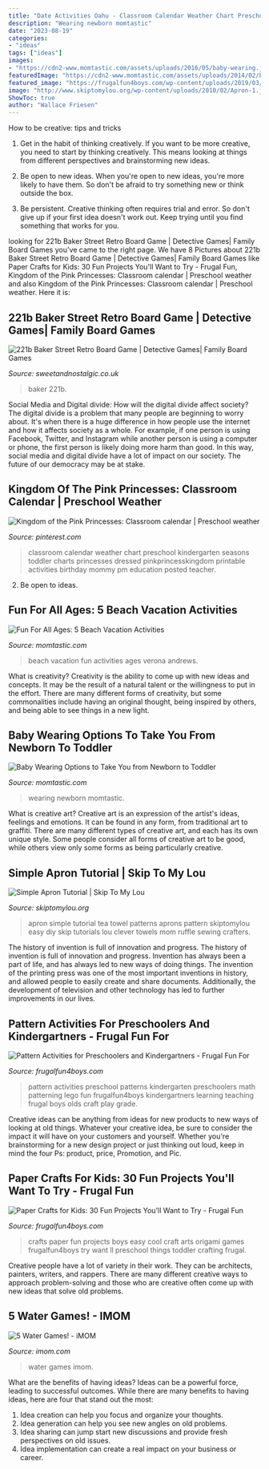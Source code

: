 ```yaml
---
title: "Date Activities Oahu - Classroom Calendar Weather Chart Preschool Kindergarten Seasons Toddler Charts Princesses Dressed Pinkprincesskingdom Printable Activities Birthday Mommy Pm Education Posted Teacher"
description: "Wearing newborn momtastic"
date: "2023-08-19"
categories:
- "ideas"
tags: ["ideas"]
images:
- "https://cdn2-www.momtastic.com/assets/uploads/2016/05/baby-wearing.jpg"
featuredImage: "https://cdn2-www.momtastic.com/assets/uploads/2014/02/beach-vacation-tips.jpg"
featured_image: "https://frugalfun4boys.com/wp-content/uploads/2019/03/Paper-Crafts-Pin-30.jpg"
image: "http://www.skiptomylou.org/wp-content/uploads/2010/02/Apron-1.jpg"
ShowToc: true
author: "Wallace Friesen"
---
```



How to be creative: tips and tricks
1. Get in the habit of thinking creatively. If you want to be more creative, you need to start by thinking creatively. This means looking at things from different perspectives and brainstorming new ideas.
2. Be open to new ideas. When you're open to new ideas, you're more likely to have them. So don't be afraid to try something new or think outside the box.

3. Be persistent. Creative thinking often requires trial and error. So don't give up if your first idea doesn't work out. Keep trying until you find something that works for you.

	

		
looking for 221b Baker Street Retro Board Game | Detective Games| Family Board Games you've came to the right page. We have 8 Pictures about 221b Baker Street Retro Board Game | Detective Games| Family Board Games like Paper Crafts for Kids: 30 Fun Projects You&#039;ll Want to Try - Frugal Fun, Kingdom of the Pink Princesses: Classroom calendar | Preschool weather and also Kingdom of the Pink Princesses: Classroom calendar | Preschool weather. Here it is:
		
    
## 221b Baker Street Retro Board Game | Detective Games| Family Board Games

<img loading=lazy src="https://33.cdn.ekm.net/ekmps/shops/sweet/images/221b-baker-street-retro-board-game-[2]-17129-1-p.jpg?w=800&amp;h=800&amp;v=86BCC682-1C11-4F52-84BC-DC25A2E2B23C" onerror="this.onerror=null;this.src='https://tse4.mm.bing.net/th?id=OIP.SpAc8UNJ9mI8FFvLZ50kzgHaHa&amp;pid=15.1';" alt="221b Baker Street Retro Board Game | Detective Games| Family Board Games">

_Source: sweetandnostalgic.co.uk_

>baker 221b. 

	

Social Media and Digital divide: How will the digital divide affect society?
The digital divide is a problem that many people are beginning to worry about. It's when there is a huge difference in how people use the internet and how it affects society as a whole. For example, if one person is using Facebook, Twitter, and Instagram while another person is using a computer or phone, the first person is likely doing more harm than good. In this way, social media and digital divide have a lot of impact on our society. The future of our democracy may be at stake.

    
## Kingdom Of The Pink Princesses: Classroom Calendar | Preschool Weather

<img loading=lazy src="https://i.pinimg.com/736x/6a/14/15/6a1415aa5745aa01ebb5797409cd9a06--kids-calendar-classroom-calendar.jpg" onerror="this.onerror=null;this.src='https://tse3.mm.bing.net/th?id=OIP.p_UAmEOgb_Lu_thVFW5aHgHaJ6&amp;pid=15.1';" alt="Kingdom of the Pink Princesses: Classroom calendar | Preschool weather">

_Source: pinterest.com_

>classroom calendar weather chart preschool kindergarten seasons toddler charts princesses dressed pinkprincesskingdom printable activities birthday mommy pm education posted teacher. 

	

2. Be open to ideas.

    
## Fun For All Ages: 5 Beach Vacation Activities

<img loading=lazy src="https://cdn2-www.momtastic.com/assets/uploads/2014/02/beach-vacation-tips.jpg" onerror="this.onerror=null;this.src='https://tse4.mm.bing.net/th?id=OIP.Ra4yuYrLkMQKPEENCgXGhQHaFj&amp;pid=15.1';" alt="Fun For All Ages: 5 Beach Vacation Activities">

_Source: momtastic.com_

>beach vacation fun activities ages verona andrews. 

	

What is creativity?
Creativity is the ability to come up with new ideas and concepts. It may be the result of a natural talent or the willingness to put in the effort. There are many different forms of creativity, but some commonalities include having an original thought, being inspired by others, and being able to see things in a new light.

    
## Baby Wearing Options To Take You From Newborn To Toddler

<img loading=lazy src="https://cdn2-www.momtastic.com/assets/uploads/2016/05/baby-wearing.jpg" onerror="this.onerror=null;this.src='https://tse1.mm.bing.net/th?id=OIP.xRFCD1J1yWj8JOCKOaCRKAHaFj&amp;pid=15.1';" alt="Baby Wearing Options to Take You from Newborn to Toddler">

_Source: momtastic.com_

>wearing newborn momtastic. 

	

What is creative art?
Creative art is an expression of the artist's ideas, feelings and emotions. It can be found in any form, from traditional art to graffiti. There are many different types of creative art, and each has its own unique style. Some people consider all forms of creative art to be good, while others view only some forms as being particularly creative.

    
## Simple Apron Tutorial | Skip To My Lou

<img loading=lazy src="http://www.skiptomylou.org/wp-content/uploads/2010/02/Apron-1.jpg" onerror="this.onerror=null;this.src='https://tse1.mm.bing.net/th?id=OIP.Kj9XC6E9tzJGZNOOooA_eQAAAA&amp;pid=15.1';" alt="Simple Apron Tutorial | Skip To My Lou">

_Source: skiptomylou.org_

>apron simple tutorial tea towel patterns aprons pattern skiptomylou easy diy skip tutorials lou clever towels mom ruffle sewing crafters. 

	

The history of invention is full of innovation and progress.
The history of invention is full of innovation and progress. Invention has always been a part of life, and has always led to new ways of doing things. The invention of the printing press was one of the most important inventions in history, and allowed people to easily create and share documents. Additionally, the development of television and other technology has led to further improvements in our lives.

    
## Pattern Activities For Preschoolers And Kindergartners - Frugal Fun For

<img loading=lazy src="https://frugalfun4boys.com/wp-content/uploads/2014/10/pattern-collage-2.jpg" onerror="this.onerror=null;this.src='https://tse3.mm.bing.net/th?id=OIP.8H2HOEUAu1sz2x15hPhkhAAAAA&amp;pid=15.1';" alt="Pattern Activities for Preschoolers and Kindergartners - Frugal Fun For">

_Source: frugalfun4boys.com_

>pattern activities preschool patterns kindergarten preschoolers math patterning lego fun frugalfun4boys kindergartners learning teaching frugal boys olds craft play grade. 

	

Creative ideas can be anything from ideas for new products to new ways of looking at old things. Whatever your creative idea, be sure to consider the impact it will have on your customers and yourself. Whether you're brainstorming for a new design project or just thinking out loud, keep in mind the four Ps: product, price, Promotion, and Pic.

    
## Paper Crafts For Kids: 30 Fun Projects You&#039;ll Want To Try - Frugal Fun

<img loading=lazy src="https://frugalfun4boys.com/wp-content/uploads/2019/03/Paper-Crafts-Pin-30.jpg" onerror="this.onerror=null;this.src='https://tse3.mm.bing.net/th?id=OIP.rdWK8VqNJ-duRDIVEGARWgHaO0&amp;pid=15.1';" alt="Paper Crafts for Kids: 30 Fun Projects You&#039;ll Want to Try - Frugal Fun">

_Source: frugalfun4boys.com_

>crafts paper fun projects boys easy cool craft arts origami games frugalfun4boys try want ll preschool things toddler crafting frugal. 

	

Creative people have a lot of variety in their work. They can be architects, painters, writers, and rappers. There are many different creative ways to approach problem-solving and those who are creative often come up with new ideas that solve old problems.

    
## 5 Water Games! - IMOM

<img loading=lazy src="https://www.imom.com/wp-content/uploads/2014/06/water-games.jpg" onerror="this.onerror=null;this.src='https://tse3.mm.bing.net/th?id=OIP.ELl3D4z32OPpmayfgbfqlgHaDt&amp;pid=15.1';" alt="5 Water Games! - iMOM">

_Source: imom.com_

>water games imom. 

	

What are the benefits of having ideas?
Ideas can be a powerful force, leading to successful outcomes. While there are many benefits to having ideas, here are four that stand out the most: 
1. Idea creation can help you focus and organize your thoughts.
2. Idea generation can help you see new angles on old problems.
3. Idea sharing can jump start new discussions and provide fresh perspectives on old issues. 
4. Idea implementation can create a real impact on your business or career.

